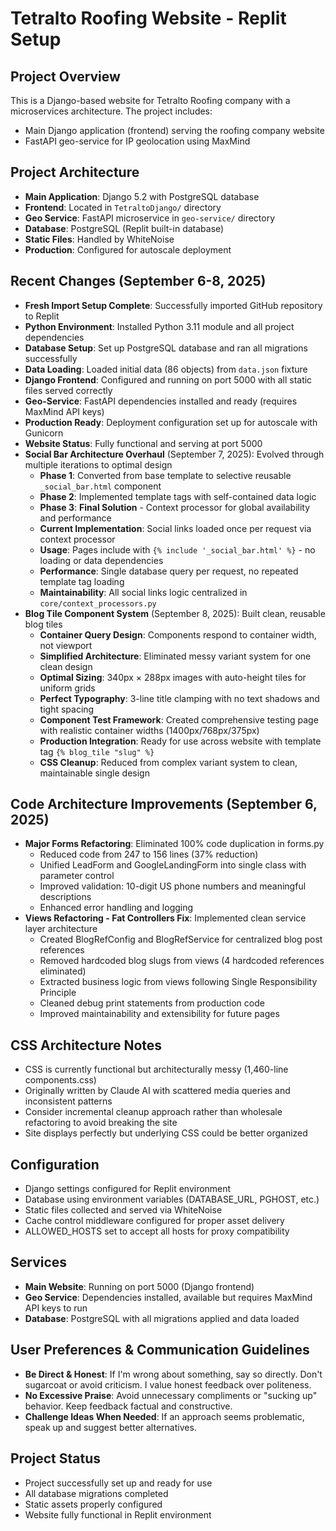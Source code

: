 # Tetralto Roofing Website - Replit Setup

## Project Overview
This is a Django-based website for Tetralto Roofing company with a microservices architecture. The project includes:
- Main Django application (frontend) serving the roofing company website
- FastAPI geo-service for IP geolocation using MaxMind

## Project Architecture
- **Main Application**: Django 5.2 with PostgreSQL database
- **Frontend**: Located in `TetraltoDjango/` directory
- **Geo Service**: FastAPI microservice in `geo-service/` directory
- **Database**: PostgreSQL (Replit built-in database)
- **Static Files**: Handled by WhiteNoise
- **Production**: Configured for autoscale deployment

## Recent Changes (September 6-8, 2025)
- **Fresh Import Setup Complete**: Successfully imported GitHub repository to Replit
- **Python Environment**: Installed Python 3.11 module and all project dependencies
- **Database Setup**: Set up PostgreSQL database and ran all migrations successfully
- **Data Loading**: Loaded initial data (86 objects) from `data.json` fixture
- **Django Frontend**: Configured and running on port 5000 with all static files served correctly
- **Geo-Service**: FastAPI dependencies installed and ready (requires MaxMind API keys)
- **Production Ready**: Deployment configuration set up for autoscale with Gunicorn
- **Website Status**: Fully functional and serving at port 5000
- **Social Bar Architecture Overhaul** (September 7, 2025): Evolved through multiple iterations to optimal design
  - **Phase 1**: Converted from base template to selective reusable `_social_bar.html` component
  - **Phase 2**: Implemented template tags with self-contained data logic
  - **Phase 3**: **Final Solution** - Context processor for global availability and performance
  - **Current Implementation**: Social links loaded once per request via context processor
  - **Usage**: Pages include with `{% include '_social_bar.html' %}` - no loading or data dependencies
  - **Performance**: Single database query per request, no repeated template tag loading
  - **Maintainability**: All social links logic centralized in `core/context_processors.py`
- **Blog Tile Component System** (September 8, 2025): Built clean, reusable blog tiles
  - **Container Query Design**: Components respond to container width, not viewport
  - **Simplified Architecture**: Eliminated messy variant system for one clean design
  - **Optimal Sizing**: 340px × 288px images with auto-height tiles for uniform grids
  - **Perfect Typography**: 3-line title clamping with no text shadows and tight spacing
  - **Component Test Framework**: Created comprehensive testing page with realistic container widths (1400px/768px/375px)
  - **Production Integration**: Ready for use across website with template tag `{% blog_tile "slug" %}`
  - **CSS Cleanup**: Reduced from complex variant system to clean, maintainable single design

## Code Architecture Improvements (September 6, 2025)
- **Major Forms Refactoring**: Eliminated 100% code duplication in forms.py
  - Reduced code from 247 to 156 lines (37% reduction)
  - Unified LeadForm and GoogleLandingForm into single class with parameter control
  - Improved validation: 10-digit US phone numbers and meaningful descriptions
  - Enhanced error handling and logging
- **Views Refactoring - Fat Controllers Fix**: Implemented clean service layer architecture
  - Created BlogRefConfig and BlogRefService for centralized blog post references
  - Removed hardcoded blog slugs from views (4 hardcoded references eliminated)
  - Extracted business logic from views following Single Responsibility Principle
  - Cleaned debug print statements from production code
  - Improved maintainability and extensibility for future pages

## CSS Architecture Notes
- CSS is currently functional but architecturally messy (1,460-line components.css)
- Originally written by Claude AI with scattered media queries and inconsistent patterns
- Consider incremental cleanup approach rather than wholesale refactoring to avoid breaking the site
- Site displays perfectly but underlying CSS could be better organized

## Configuration
- Django settings configured for Replit environment
- Database using environment variables (DATABASE_URL, PGHOST, etc.)
- Static files collected and served via WhiteNoise
- Cache control middleware configured for proper asset delivery
- ALLOWED_HOSTS set to accept all hosts for proxy compatibility

## Services
- **Main Website**: Running on port 5000 (Django frontend)
- **Geo Service**: Dependencies installed, available but requires MaxMind API keys to run
- **Database**: PostgreSQL with all migrations applied and data loaded

## User Preferences & Communication Guidelines
- **Be Direct & Honest**: If I'm wrong about something, say so directly. Don't sugarcoat or avoid criticism. I value honest feedback over politeness.
- **No Excessive Praise**: Avoid unnecessary compliments or "sucking up" behavior. Keep feedback factual and constructive.
- **Challenge Ideas When Needed**: If an approach seems problematic, speak up and suggest better alternatives.

## Project Status
- Project successfully set up and ready for use
- All database migrations completed
- Static assets properly configured  
- Website fully functional in Replit environment